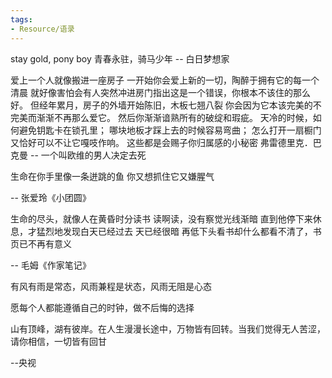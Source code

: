 ```yaml
---
tags:
- Resource/语录
---
```


stay gold, pony boy
青春永驻，骑马少年
-- 白日梦想家

爱上一个人就像搬进一座房子
一开始你会爱上新的一切，陶醉于拥有它的每一个清晨
就好像害怕会有人突然冲进房门指出这是一个错误，你根本不该住的那么好。
但经年累月，房子的外墙开始陈旧，木板七翘八裂
你会因为它本该完美的不完美而渐渐不再那么爱它。
然后你渐渐谙熟所有的破绽和瑕疵。
天冷的时候，如何避免钥匙卡在锁孔里；
哪块地板才踩上去的时候容易弯曲；
怎么打开一扇橱门又恰好可以不让它嘎吱作响。
这些都是会赐子你归属感的小秘密
弗雷德里克．巴克曼
-- 一个叫欧维的男人决定去死

生命在你手里像一条迸跳的鱼
你又想抓住它又嫌腥气

-- 张爱玲《小团圆》

生命的尽头，就像人在黄昏时分读书
读啊读，没有察觉光线渐暗
直到他停下来休息，才猛烈地发现白天已经过去
天已经很暗
再低下头看书却什么都看不清了，书页已不再有意义

-- 毛姆《作家笔记》


有风有雨是常态，风雨兼程是状态，风雨无阻是心态

愿每个人都能遵循自己的时钟，做不后悔的选择

​山有顶峰，湖有彼​岸。在人生漫漫长途中，万物皆有回转。当我们觉得无人苦涩，请你相信，一切皆有回甘​

--央视
